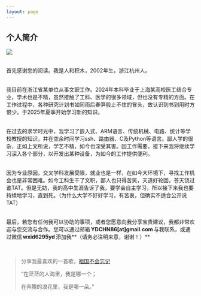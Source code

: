 ```yaml
---
layout: page
---
```


<!--
# About Me

<img src="https://YDCHN86.github.io/aniya_1.jpg" class="floatpic">

Here is **Duo Yu (Saber, 余朵)**.<br>

I am a cow horse in the a group in Hangzhou. 

I decided to become a person who dedicates himself to the good life of the people. Maybe I am a Communist Party member, I hope everyone can have enough food, meat, eggs, milk, and vegetablesto eat; everyone only needs to work 5 days a week, 8 hours a day; everyone can abandon the professional filter and receive due respect; everyone has a place to rely on when old and a place to take care of when young
-->

## 个人简介

<img src="https://YDCHN86.github.io/aniya_1.jpg" class="floatpic">

<br>首先感谢您的阅读。我是人和积木，2002年生，浙江杭州人。

<br>我目前在浙江省某单位从事文职工作。2024年本科毕业于上海某高校医工结合专业，学术也是不精，虽然接触了工科、医学的很多领域，但也没有专精的方面。在工作过程中，各种研究计划书如同雨后春笋般止不住的冒头，故认识到书到用时方恨少。于2025年夏季开始学习新的知识。

<br>在过去的求学时光中，我学习了嵌入式、ARM语言、传统机械、电路、统计等学校教授的知识，并在空余时间学习ssh、路由器、C及Python等语言。鄙人学的很杂，正如上文所说，学艺不精，如今也深受其害。因工作需要，接下来我将继续学习深入各个部分，以开发出某种设备，为如今的工作提供便利。

<br>因为专业原因，交叉学科发展受限，就业也是一样，在如今大环境下，寻找工作机会也是非常困难。如今工科生干了文职，鄙人也只得苦笑，天道好轮回，苍天饶过谁TAT。但是无妨，我的高中生涯告诉了我，要学会自主学习，所以接下来我也要持续地学习，直到死。（为什么大学不好好学习，有苦衷，但确实不适合公开说TAT）

<br>最后，若您有任何我可以协助的事项，或者您愿意向我分享宝贵建议，我都非常欢迎与您交流与合作。您可以通过邮箱 **YDCHN86[at]gmail.com** 与我联系，或通过微信 **wxid6295yd** 添加我**（请务必注明来意，谢谢！）**

<br>

> 分享我最喜欢的一首歌，[祖国不会忘记](https://YDCHN86.github.io/song_1.mp3)
>
> “在茫茫的人海里，我是哪一个；
> 
> 在奔腾的浪花里，我是哪一朵。”

<!--
---

## Research Interests

- [Internet of Everything](https://scholar.google.com/citations?view_op=search_authors&hl=zh-CN&mauthors=label:internet_of_everything)
- Wireless Communication
- Semantic Communication
- LLM for Networking

---

## News and Updates

- **May 2025**：Delighted to be selected as a winner of the 2025 Cambridge-CSC Scholarship!
- **June 2024**：Very excited to be selected as [KDD UC Scholar](https://kdd2024.kdd.org/undergraduate-consortium/). See you in Spain!
- **April 2024：**Our work *BLEGuard* has been accepted to [MobiSys 2024](https://www.sigmobile.org/mobisys/2024/) as a poster paper. See you in Japan!
- **March 2024：**Happy to receive a MPhil offer from Department of Engineering at Cambridge!
- **Dec 2023：**Very excited to be selected as [AAAI UC Scholar](https://aaai.org/aaai-conference/undergraduate-consortium-program/). See you in Canada!

<br>

<blockquote class="twitter-tweet"><p lang="en" dir="ltr">Thrilled to be an AAAI-UC Scholar at <a href="https://twitter.com/hashtag/AAAI24?src=hash&amp;ref_src=twsrc%5Etfw">#AAAI24</a>, thanks to <a href="https://twitter.com/hashtag/AAAI?src=hash&amp;ref_src=twsrc%5Etfw">#AAAI</a> &amp; <a href="https://twitter.com/hashtag/GoogleExploreCSR?src=hash&amp;ref_src=twsrc%5Etfw">#GoogleExploreCSR</a> for the sponsorship. Grateful for the knowledge gained and new friendships formed.<br><br>Wonderful trip in Vancouver. Looking forward to staying connected with all.<a href="https://twitter.com/hashtag/AAAI24?src=hash&amp;ref_src=twsrc%5Etfw">#AAAI24</a> <a href="https://twitter.com/hashtag/Vancouver?src=hash&amp;ref_src=twsrc%5Etfw">#Vancouver</a> <a href="https://twitter.com/hashtag/GoogleExploreCSR?src=hash&amp;ref_src=twsrc%5Etfw">#GoogleExploreCSR</a> <a href="https://t.co/wUQUp8XlSM">pic.twitter.com/wUQUp8XlSM</a></p>&mdash; Hanlin CAI (seeking a PhD position 2025) (@lancecai2002) <a href="https://twitter.com/lancecai2002/status/1762210025173344260?ref_src=twsrc%5Etfw">February 26, 2024</a></blockquote> <script async src="https://platform.twitter.com/widgets.js" charset="utf-8"></script>
-->
